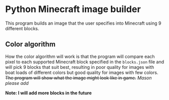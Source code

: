 # Python Minecraft image builder
This program builds an image that the user specifies into Minecraft using 9 different blocks.
## Color algorithm
How the color algorithm will work is that the program will compare each pixel to each supported Minecraft block specified in the ```blocks.json``` file and will pick 9 blocks that suit best, resulting in poor quality for images with boat loads of different colors but good quality for images with few colors. ~~The program will show what the image might look like in game.~~ *Mason please add*

**Note: I will add more blocks in the future**
